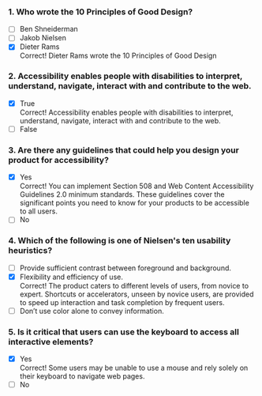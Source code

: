 ### 1. Who wrote the 10 Principles of Good Design?

- [ ] Ben Shneiderman
- [ ] Jakob Nielsen
- [x] Dieter Rams <br>
      Correct! Dieter Rams wrote the 10 Principles of Good Design

### 2. Accessibility enables people with disabilities to interpret, understand, navigate, interact with and contribute to the web.

- [x] True <br>
      Correct! Accessibility enables people with disabilities to interpret, understand, navigate, interact with and contribute to the web.
- [ ] False

### 3. Are there any guidelines that could help you design your product for accessibility?

- [x] Yes <br>
      Correct! You can implement Section 508 and Web Content Accessibility Guidelines 2.0 minimum standards. These guidelines cover the significant points you need to know for your products to be accessible to all users.
- [ ] No

### 4. Which of the following is one of Nielsen's ten usability heuristics?

- [ ] Provide sufficient contrast between foreground and background.
- [x] Flexibility and efficiency of use. <br>
      Correct! The product caters to different levels of users, from novice to expert. Shortcuts or accelerators, unseen by novice users, are provided to speed up interaction and task completion by frequent users.
- [ ] Don’t use color alone to convey information.

### 5. Is it critical that users can use the keyboard to access all interactive elements?

- [x] Yes <br>
      Correct! Some users may be unable to use a mouse and rely solely on their keyboard to navigate web pages.
- [ ] No
